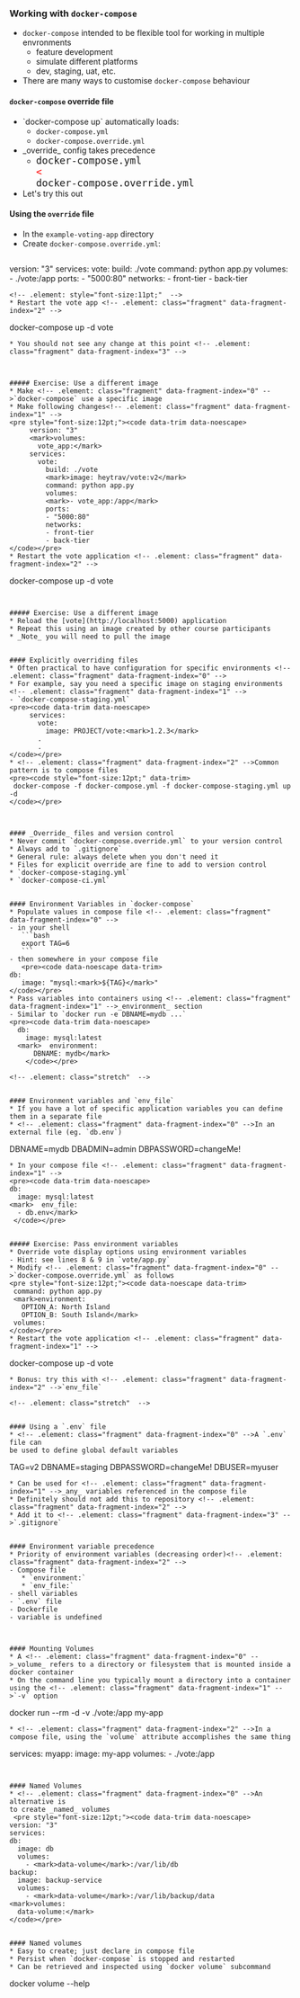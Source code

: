 ### Working with `docker-compose`


* `docker-compose` intended to be flexible tool for working in multiple
  envronments
   - feature development
   - simulate different platforms
   - dev, staging, uat, etc.
* There are many ways to customise `docker-compose` behaviour


#### `docker-compose` override file
* <!-- .element: class="fragment" data-fragment-index="0" -->`docker-compose up` automatically loads:
   - `docker-compose.yml`
   - `docker-compose.override.yml`
* <!-- .element: class="fragment" data-fragment-index="1" -->_override_ config takes precedence 
   - <code style="font-size:13pt;">docker-compose.yml </code><code style="color:red;font-size:13pt;"><</code><code style="font-size:13pt;">  docker-compose.override.yml</code>
* Let's try this out <!-- .element: class="fragment" data-fragment-index="2" -->


#### Using the `override` file
* In the <!-- .element: class="fragment" data-fragment-index="0" -->`example-voting-app` directory
* Create <!-- .element: class="fragment" data-fragment-index="1" -->`docker-compose.override.yml`:
   ```
version: "3"
services:
    vote:
      build: ./vote
      command: python app.py
      volumes:
      - ./vote:/app
      ports:
      - "5000:80"
      networks:
      - front-tier
      - back-tier
   ```
   <!-- .element: style="font-size:11pt;"  -->
* Restart the vote app <!-- .element: class="fragment" data-fragment-index="2" -->
   ```
   docker-compose up -d vote
   ```
* You should not see any change at this point <!-- .element: class="fragment" data-fragment-index="3" -->



##### Exercise: Use a different image
* Make <!-- .element: class="fragment" data-fragment-index="0" -->`docker-compose` use a specific image
* Make following changes<!-- .element: class="fragment" data-fragment-index="1" -->
   <pre style="font-size:12pt;"><code data-trim data-noescape>
        version: "3"
        <mark>volumes:
          vote_app:</mark>
        services:
          vote:
            build: ./vote
            <mark>image: heytrav/vote:v2</mark>
            command: python app.py
            volumes:
            <mark>- vote_app:/app</mark>
            ports:
            - "5000:80"
            networks:
            - front-tier
            - back-tier
   </code></pre>
* Restart the vote application <!-- .element: class="fragment" data-fragment-index="2" -->
   ```
   docker-compose up -d vote
   ```


##### Exercise: Use a different image
* Reload the [vote](http://localhost:5000) application
* Repeat this using an image created by other course participants
* _Note_ you will need to pull the image 


#### Explicitly overriding files
* Often practical to have configuration for specific environments <!-- .element: class="fragment" data-fragment-index="0" -->
* For example, say you need a specific image on staging environments <!-- .element: class="fragment" data-fragment-index="1" -->
   - `docker-compose-staging.yml`
   <pre><code data-trim data-noescape>
        services:
          vote:
            image: PROJECT/vote:<mark>1.2.3</mark>
          .
          .
   </code></pre>
* <!-- .element: class="fragment" data-fragment-index="2" -->Common pattern is to compose files 
   <pre><code style="font-size:12pt;" data-trim>
    docker-compose -f docker-compose.yml -f docker-compose-staging.yml up -d
   </code></pre>



#### _Override_ files and version control
* Never commit `docker-compose.override.yml` to your version control
   * Always add to `.gitignore`
   * General rule: always delete when you don't need it
* Files for explicit override are fine to add to version control
   * `docker-compose-staging.yml`
   * `docker-compose-ci.yml`


#### Environment Variables in `docker-compose`
* Populate values in compose file <!-- .element: class="fragment" data-fragment-index="0" -->
   - in your shell
      ```bash
      export TAG=6
      ```
   - then somewhere in your compose file
      <pre><code data-noescape data-trim>
   db:
      image: "mysql:<mark>${TAG}</mark>"
   </code></pre>
* Pass variables into containers using <!-- .element: class="fragment" data-fragment-index="1" -->_environment_ section
   - Similar to `docker run -e DBNAME=mydb ...`
   <pre><code data-trim data-noescape>
     db:
       image: mysql:latest
     <mark>  environment:
         DBNAME: mydb</mark>
       </code></pre>

<!-- .element: class="stretch"  -->


#### Environment variables and `env_file`
* If you have a lot of specific application variables you can define them in a separate file
* <!-- .element: class="fragment" data-fragment-index="0" -->In an external file (eg. `db.env`)
   ```
   DBNAME=mydb
   DBADMIN=admin
   DBPASSWORD=changeMe!
   ```
* In your compose file <!-- .element: class="fragment" data-fragment-index="1" -->
   <pre><code data-trim data-noescape>
   db:
     image: mysql:latest
   <mark>  env_file:
     - db.env</mark>
    </code></pre>


##### Exercise: Pass environment variables
* Override vote display options using environment variables
   - Hint: see lines 8 & 9 in `vote/app.py`
* Modify <!-- .element: class="fragment" data-fragment-index="0" -->`docker-compose.override.yml` as follows
   <pre style="font-size:12pt;"><code data-noescape data-trim>
    command: python app.py
    <mark>environment:
      OPTION_A: North Island
      OPTION_B: South Island</mark>
    volumes:
   </code></pre>
* Restart the vote application <!-- .element: class="fragment" data-fragment-index="1" -->
   ```
   docker-compose up -d vote
   ```
* Bonus: try this with <!-- .element: class="fragment" data-fragment-index="2" -->`env_file`

<!-- .element: class="stretch"  -->


#### Using a `.env` file
* <!-- .element: class="fragment" data-fragment-index="0" -->A `.env` file can
  be used to define global default variables
   ```
   TAG=v2
   DBNAME=staging
   DBPASSWORD=changeMe!
   DBUSER=myuser
   ```
* Can be used for <!-- .element: class="fragment" data-fragment-index="1" -->_any_ variables referenced in the compose file
* Definitely should not add this to repository <!-- .element: class="fragment" data-fragment-index="2" -->
* Add it to <!-- .element: class="fragment" data-fragment-index="3" -->`.gitignore`


#### Environment variable precedence
* Priority of environment variables (decreasing order)<!-- .element: class="fragment" data-fragment-index="2" -->
   - Compose file
      * `environment:`
      * `env_file:`
   - shell variables
   - `.env` file
   - Dockerfile
   - variable is undefined



#### Mounting Volumes
* A <!-- .element: class="fragment" data-fragment-index="0" -->_volume_ refers to a directory or filesystem that is mounted inside a docker container
* On the command line you typically mount a directory into a container using the <!-- .element: class="fragment" data-fragment-index="1" -->`-v` option
  ```
  docker run --rm -d -v ./vote:/app my-app
  ```
* <!-- .element: class="fragment" data-fragment-index="2" -->In a compose file, using the `volume` attribute accomplishes the same thing
  ```
services:
   myapp:
      image: my-app
      volumes:
         - ./vote:/app
  ```


#### Named Volumes
* <!-- .element: class="fragment" data-fragment-index="0" -->An alternative is
  to create _named_ volumes
   <pre style="font-size:12pt;"><code data-trim data-noescape>
version: "3"
services:
  db:
    image: db
    volumes:
      - <mark>data-volume</mark>:/var/lib/db
  backup:
    image: backup-service
    volumes:
      - <mark>data-volume</mark>:/var/lib/backup/data
<mark>volumes:
    data-volume:</mark>
</code></pre>


#### Named volumes
* Easy to create; just declare in compose file
* Persist when `docker-compose` is stopped and restarted
* Can be retrieved and inspected using `docker volume` subcommand
   ```
   docker volume --help
   ```
